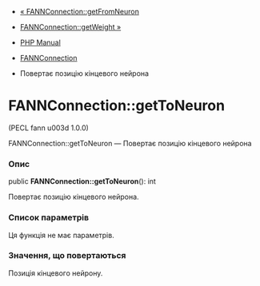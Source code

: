 - [« FANNConnection::getFromNeuron](fannconnection.getfromneuron.md)
- [FANNConnection::getWeight »](fannconnection.getweight.md)

- [PHP Manual](index.md)
- [FANNConnection](class.fannconnection.md)
- Повертає позицію кінцевого нейрона

# FANNConnection::getToNeuron

(PECL fann u003d 1.0.0)

FANNConnection::getToNeuron — Повертає позицію кінцевого нейрона

### Опис

public **FANNConnection::getToNeuron**(): int

Повертає позицію кінцевого нейрона.

### Список параметрів

Ця функція не має параметрів.

### Значення, що повертаються

Позиція кінцевого нейрону.

